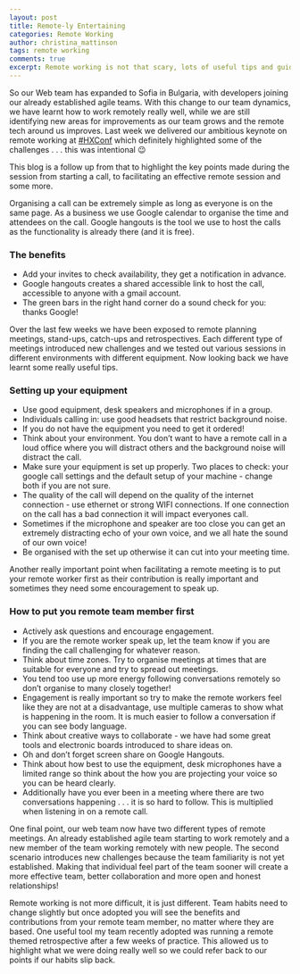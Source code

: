 ```yaml
---
layout: post
title: Remote-ly Entertaining
categories: Remote Working
author: christina_mattinson
tags: remote working
comments: true
excerpt: Remote working is not that scary, lots of useful tips and guidance on how we do it at HX!
---
```


So our Web team has expanded to Sofia in Bulgaria, with developers joining our already established agile teams. With this change to our team dynamics, we have learnt how to work remotely really well, while we are still identifying new areas for improvements as our team grows and the remote tech around us improves. Last week we delivered our ambitious keynote on remote working at [#HXConf](https://twitter.com/hashtag/hxconf) which definitely highlighted some of the challenges . . . this was intentional 😉

This blog is a follow up from that to highlight the key points made during the session from starting a call, to facilitating an effective remote session and some more.

Organising a call can be extremely simple as long as everyone is on the same page. As a business we use Google calendar to organise the time and attendees on the call. Google hangouts is the tool we use to host the calls as the functionality is already there (and it is free).

### The benefits
- Add your invites to check availability, they get a notification in advance.
- Google hangouts creates a shared accessible link to host the call, accessible to anyone with a gmail account.
- The green bars in the right hand corner do a sound check for you: thanks Google!

Over the last few weeks we have been exposed to remote planning meetings, stand-ups, catch-ups and retrospectives. Each different type of meetings introduced new challenges and we tested out various sessions in different environments with different equipment. Now looking back we have learnt some really useful tips.

### Setting up your equipment
- Use good equipment, desk speakers and microphones if in a group.
- Individuals calling in: use good headsets that restrict background noise.
- If you do not have the equipment you need to get it ordered!
- Think about your environment. You don’t want to have a remote call in a loud office where you will distract others and the background noise will distract the call.
- Make sure your equipment is set up properly. Two places to check: your google call settings and the default setup of your machine - change both if you are not sure.
- The quality of the call will depend on the quality of the internet connection - use ethernet or strong WIFI connections. If one connection on the call has a bad connection it will impact everyones call.
- Sometimes if the microphone and speaker are too close you can get an extremely distracting echo of your own voice, and we all hate the sound of our own voice!
- Be organised with the set up otherwise it can cut into your meeting time.

Another really important point when facilitating a remote meeting is to put your remote worker first as their contribution is really important and sometimes they need some encouragement to speak up.

### How to put you remote team member first
- Actively ask questions and encourage engagement.
- If you are the remote worker speak up, let the team know if you are finding the call challenging for whatever reason.
- Think about time zones. Try to organise meetings at times that are suitable for everyone and try to spread out meetings.
- You tend too use up more energy following conversations remotely so don’t organise to many closely together!
- Engagement is really important so try to make the remote workers feel like they are not at a disadvantage, use multiple cameras to show what is happening in the room. It is much easier to follow a conversation if you can see body language.
- Think about creative ways to collaborate - we have had some great tools and electronic boards introduced to share ideas on.
- Oh and don’t forget screen share on Google Hangouts.
- Think about how best to use the equipment, desk microphones have a limited range so think about the how you are projecting your voice so you can be heard clearly.
- Additionally have you ever been in a meeting where there are two conversations happening . . . it is so hard to follow. This is multiplied when listening in on a remote call.

One final point, our web team now have two different types of remote meetings.
An already established agile team starting to work remotely and a new member of the team working remotely with new people. The second scenario introduces new challenges because the team familiarity is not yet established. Making that individual feel part of the team sooner will create a more effective team, better collaboration and more open and honest relationships!

Remote working is not more difficult, it is just different. Team habits need to change slightly but once adopted you will see the benefits and contributions from your remote team member, no matter where they are based. One useful tool my team recently adopted was running a remote themed retrospective after a few weeks of practice. This allowed us to highlight what we were doing really well so we could refer back to our points if our habits slip back.
